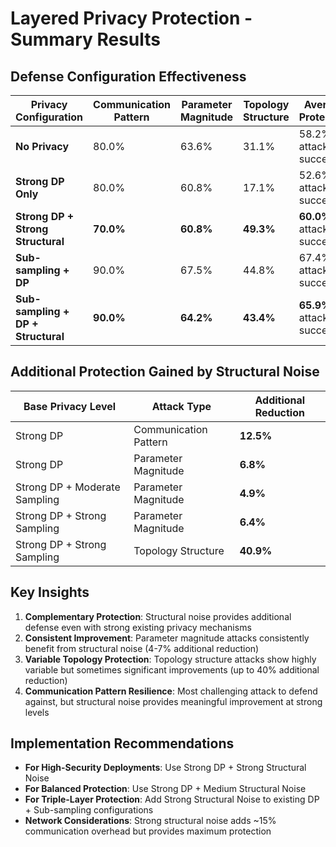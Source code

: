 # Layered Privacy Protection - Summary Results

## Defense Configuration Effectiveness

| Privacy Configuration | Communication Pattern | Parameter Magnitude | Topology Structure | Average Protection |
|----------------------|---------------------|-------------------|-------------------|-------------------|
| **No Privacy** | 80.0% | 63.6% | 31.1% | 58.2% attack success |
| **Strong DP Only** | 80.0% | 60.8% | 17.1% | 52.6% attack success |
| **Strong DP + Strong Structural** | **70.0%** | **60.8%** | **49.3%** | **60.0%** attack success |
| **Sub-sampling + DP** | 90.0% | 67.5% | 44.8% | 67.4% attack success |
| **Sub-sampling + DP + Structural** | **90.0%** | **64.2%** | **43.4%** | **65.9%** attack success |

## Additional Protection Gained by Structural Noise

| Base Privacy Level | Attack Type | Additional Reduction |
|-------------------|-------------|---------------------|
| Strong DP | Communication Pattern | **12.5%** |
| Strong DP | Parameter Magnitude | **6.8%** |
| Strong DP + Moderate Sampling | Parameter Magnitude | **4.9%** |
| Strong DP + Strong Sampling | Parameter Magnitude | **6.4%** |
| Strong DP + Strong Sampling | Topology Structure | **40.9%** |

## Key Insights

1. **Complementary Protection**: Structural noise provides additional defense even with strong existing privacy mechanisms
2. **Consistent Improvement**: Parameter magnitude attacks consistently benefit from structural noise (4-7% additional reduction)
3. **Variable Topology Protection**: Topology structure attacks show highly variable but sometimes significant improvements (up to 40% additional reduction)
4. **Communication Pattern Resilience**: Most challenging attack to defend against, but structural noise provides meaningful improvement at strong levels

## Implementation Recommendations

- **For High-Security Deployments**: Use Strong DP + Strong Structural Noise
- **For Balanced Protection**: Use Strong DP + Medium Structural Noise  
- **For Triple-Layer Protection**: Add Strong Structural Noise to existing DP + Sub-sampling configurations
- **Network Considerations**: Strong structural noise adds ~15% communication overhead but provides maximum protection